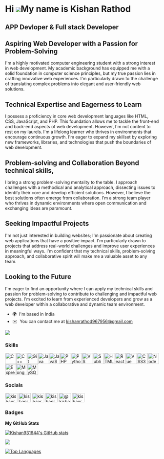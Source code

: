 Hi ![](https://user-images.githubusercontent.com/18350557/176309783-0785949b-9127-417c-8b55-ab5a4333674e.gif)My name is Kishan Rathod
=====================================================================================================================================

APP Devloper & Full stack Developer
-----------------------------------

## Aspiring Web Developer with a Passion for Problem-Solving
I'm a highly motivated computer engineering student with a strong interest in web development. My academic background has equipped me with a solid foundation in computer science principles, but my true passion lies in crafting innovative web experiences. I'm particularly drawn to the challenge of translating complex problems into elegant and user-friendly web solutions. 

## Technical Expertise and Eagerness to Learn 
I possess a proficiency in core web development languages like HTML, CSS, JavaScript, and PHP. This foundation allows me to tackle the front-end and back-end aspects of web development. However, I'm not content to rest on my laurels. I'm a lifelong learner who thrives in environments that encourage continuous growth. I'm eager to expand my skillset by exploring new frameworks, libraries, and technologies that push the boundaries of web development.

## Problem-solving and Collaboration Beyond technical skills, 
I bring a strong problem-solving mentality to the table. I approach challenges with a methodical and analytical approach, dissecting issues to identify their core and develop efficient solutions. However, I believe the best solutions often emerge from collaboration. I'm a strong team player who thrives in dynamic environments where open communication and exchanging ideas are paramount. 

## Seeking Impactful Projects 
I'm not just interested in building websites; I'm passionate about creating web applications that have a positive impact. I'm particularly drawn to projects that address real-world challenges and improve user experiences in meaningful ways. I'm confident that my technical skills, problem-solving approach, and collaborative spirit will make me a valuable asset to any team. 

## Looking to the Future 
I'm eager to find an opportunity where I can apply my technical skills and passion for problem-solving to contribute to challenging and impactful web projects. I'm excited to learn from experienced developers and grow as a web developer within a collaborative and dynamic team environment.

* 🌍  I'm based in India
* ✉️  You can contact me at [kishanrathod967956@gmail.com](mailto:kishanrathod967956@gmail.com)

<a href="https://www.github.com/Kishan931644" target="_blank" rel="noreferrer"><img
src="https://img.shields.io/github/followers/Kishan931644?logo=github&style=for-the-badge&color=0891b2&labelColor=1c1917" /></a>

### Skills


<p align="left">
<a href="https://docs.microsoft.com/en-us/cpp/?view=msvc-170" target="_blank" rel="noreferrer"><img src="https://raw.githubusercontent.com/danielcranney/readme-generator/main/public/icons/skills/c-colored.svg" width="36" height="36" alt="C" /></a><a href="https://docs.microsoft.com/en-us/cpp/?view=msvc-170" target="_blank" rel="noreferrer"><img src="https://raw.githubusercontent.com/danielcranney/readme-generator/main/public/icons/skills/cplusplus-colored.svg" width="36" height="36" alt="C++" /></a><a href="https://git-scm.com/" target="_blank" rel="noreferrer"><img src="https://raw.githubusercontent.com/danielcranney/readme-generator/main/public/icons/skills/git-colored.svg" width="36" height="36" alt="Git" /></a><a href="https://www.oracle.com/java/" target="_blank" rel="noreferrer"><img src="https://raw.githubusercontent.com/danielcranney/readme-generator/main/public/icons/skills/java-colored.svg" width="36" height="36" alt="Java" /></a><a href="https://developer.mozilla.org/en-US/docs/Web/JavaScript" target="_blank" rel="noreferrer"><img src="https://raw.githubusercontent.com/danielcranney/readme-generator/main/public/icons/skills/javascript-colored.svg" width="36" height="36" alt="JavaScript" /></a><a href="https://www.php.net/" target="_blank" rel="noreferrer"><img src="https://raw.githubusercontent.com/danielcranney/readme-generator/main/public/icons/skills/php-colored.svg" width="36" height="36" alt="PHP" /></a><a href="https://www.python.org/" target="_blank" rel="noreferrer"><img src="https://raw.githubusercontent.com/danielcranney/readme-generator/main/public/icons/skills/python-colored.svg" width="36" height="36" alt="Python" /></a><a href="https://code.visualstudio.com/" target="_blank" rel="noreferrer"><img src="https://raw.githubusercontent.com/danielcranney/readme-generator/main/public/icons/skills/visualstudiocode.svg" width="36" height="36" alt="VS Code" /></a><a href="https://www.sublimetext.com/index2" target="_blank" rel="noreferrer"><img src="https://raw.githubusercontent.com/danielcranney/readme-generator/main/public/icons/skills/sublimetext.svg" width="36" height="36" alt="Sublime Text" /></a><a href="https://developer.mozilla.org/en-US/docs/Glossary/HTML5" target="_blank" rel="noreferrer"><img src="https://raw.githubusercontent.com/danielcranney/readme-generator/main/public/icons/skills/html5-colored.svg" width="36" height="36" alt="HTML5" /></a><a href="https://reactjs.org/" target="_blank" rel="noreferrer"><img src="https://raw.githubusercontent.com/danielcranney/readme-generator/main/public/icons/skills/react-colored.svg" width="36" height="36" alt="React" /></a><a href="https://vuejs.org/" target="_blank" rel="noreferrer"><img src="https://raw.githubusercontent.com/danielcranney/readme-generator/main/public/icons/skills/vuejs-colored.svg" width="36" height="36" alt="Vue" /></a><a href="https://www.w3.org/TR/CSS/#css" target="_blank" rel="noreferrer"><img src="https://raw.githubusercontent.com/danielcranney/readme-generator/main/public/icons/skills/css3-colored.svg" width="36" height="36" alt="CSS3" /></a><a href="https://nodejs.org/en/" target="_blank" rel="noreferrer"><img src="https://raw.githubusercontent.com/danielcranney/readme-generator/main/public/icons/skills/nodejs-colored.svg" width="36" height="36" alt="NodeJS" /></a><a href="https://expressjs.com/" target="_blank" rel="noreferrer"><img src="https://raw.githubusercontent.com/danielcranney/readme-generator/main/public/icons/skills/express-colored.svg" width="36" height="36" alt="Express" /></a><a href="https://www.mongodb.com/" target="_blank" rel="noreferrer"><img src="https://raw.githubusercontent.com/danielcranney/readme-generator/main/public/icons/skills/mongodb-colored.svg" width="36" height="36" alt="MongoDB" /></a><a href="https://www.mysql.com/" target="_blank" rel="noreferrer"><img src="https://raw.githubusercontent.com/danielcranney/readme-generator/main/public/icons/skills/mysql-colored.svg" width="36" height="36" alt="MySQL" /></a>
</p>


### Socials

<p align="left">
<a href="https://twitter.com/kishanr967956" target="blank"><img align="center" src="https://raw.githubusercontent.com/rahuldkjain/github-profile-readme-generator/master/src/images/icons/Social/twitter.svg" alt="kishanr967956" height="30" width="40" /></a>
<a href="https://linkedin.com/in/kishanrathod967956" target="blank"><img align="center" src="https://raw.githubusercontent.com/rahuldkjain/github-profile-readme-generator/master/src/images/icons/Social/linked-in-alt.svg" alt="kishanrathod967956" height="30" width="40" /></a>
<a href="https://fb.com/kishanrathod_967956" target="blank"><img align="center" src="https://raw.githubusercontent.com/rahuldkjain/github-profile-readme-generator/master/src/images/icons/Social/facebook.svg" alt="kishanrathod_967956" height="30" width="40" /></a>
<a href="https://instagram.com/kishanrathod_967956" target="blank"><img align="center" src="https://raw.githubusercontent.com/rahuldkjain/github-profile-readme-generator/master/src/images/icons/Social/instagram.svg" alt="kishanrathod_967956" height="30" width="40" /></a>
<a href="https://medium.com/@kishanrathod967956" target="blank"><img align="center" src="https://raw.githubusercontent.com/rahuldkjain/github-profile-readme-generator/master/src/images/icons/Social/medium.svg" alt="@kishanrathod967956" height="30" width="40" /></a>
<a href="https://www.leetcode.com/kishanrathod967956" target="blank"><img align="center" src="https://raw.githubusercontent.com/rahuldkjain/github-profile-readme-generator/master/src/images/icons/Social/leet-code.svg" alt="kishanrathod967956" height="30" width="40" /></a>
</p>

### Badges

<b>My GitHub Stats</b>

<a href="http://www.github.com/Kishan931644"><img src="https://github-readme-stats.vercel.app/api?username=Kishan931644&show_icons=true&hide=&count_private=true&title_color=0891b2&text_color=ffffff&icon_color=0891b2&bg_color=1c1917&hide_border=true&show_icons=true" alt="Kishan931644's GitHub stats" /></a>

<a href="http://www.github.com/Kishan931644"><img src="https://github-readme-streak-stats.herokuapp.com/?user=Kishan931644&stroke=ffffff&background=1c1917&ring=0891b2&fire=0891b2&currStreakNum=ffffff&currStreakLabel=0891b2&sideNums=ffffff&sideLabels=ffffff&dates=ffffff&hide_border=true" /></a>

<a href="https://github.com/Kishan931644" align="left"><img src="https://github-readme-stats.vercel.app/api/top-langs/?username=Kishan931644&langs_count=10&title_color=0891b2&text_color=ffffff&icon_color=0891b2&bg_color=1c1917&hide_border=true&locale=en&custom_title=Top%20%Languages" alt="Top Languages" /></a>
